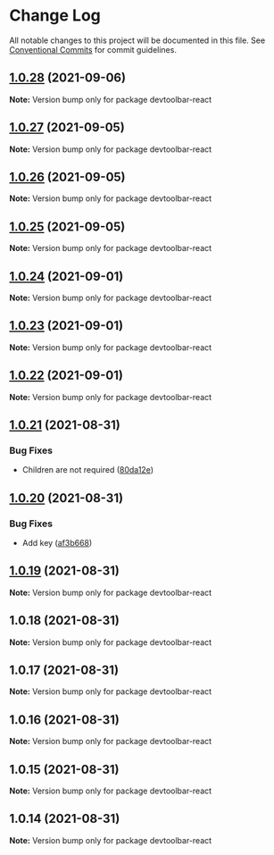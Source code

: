 # Change Log

All notable changes to this project will be documented in this file.
See [Conventional Commits](https://conventionalcommits.org) for commit guidelines.

## [1.0.28](https://github.com/JacobParis/devtoolbar/compare/devtoolbar-react@1.0.27...devtoolbar-react@1.0.28) (2021-09-06)

**Note:** Version bump only for package devtoolbar-react





## [1.0.27](https://github.com/JacobParis/devtoolbar/compare/devtoolbar-react@1.0.26...devtoolbar-react@1.0.27) (2021-09-05)

**Note:** Version bump only for package devtoolbar-react





## [1.0.26](https://github.com/JacobParis/devtoolbar/compare/devtoolbar-react@1.0.25...devtoolbar-react@1.0.26) (2021-09-05)

**Note:** Version bump only for package devtoolbar-react





## [1.0.25](https://github.com/JacobParis/devtoolbar/compare/devtoolbar-react@1.0.24...devtoolbar-react@1.0.25) (2021-09-05)

**Note:** Version bump only for package devtoolbar-react





## [1.0.24](https://github.com/JacobParis/devtoolbar/compare/devtoolbar-react@1.0.23...devtoolbar-react@1.0.24) (2021-09-01)

**Note:** Version bump only for package devtoolbar-react





## [1.0.23](https://github.com/JacobParis/devtoolbar/compare/devtoolbar-react@1.0.22...devtoolbar-react@1.0.23) (2021-09-01)

**Note:** Version bump only for package devtoolbar-react





## [1.0.22](https://github.com/JacobParis/devtoolbar/compare/devtoolbar-react@1.0.21...devtoolbar-react@1.0.22) (2021-09-01)

**Note:** Version bump only for package devtoolbar-react





## [1.0.21](https://github.com/JacobParis/devtoolbar/compare/devtoolbar-react@1.0.20...devtoolbar-react@1.0.21) (2021-08-31)


### Bug Fixes

* Children are not required ([80da12e](https://github.com/JacobParis/devtoolbar/commit/80da12ea872dc989965d37ae9a6fe85d3c0485d0))





## [1.0.20](https://github.com/JacobParis/devtoolbar/compare/devtoolbar-react@1.0.19...devtoolbar-react@1.0.20) (2021-08-31)


### Bug Fixes

* Add key ([af3b668](https://github.com/JacobParis/devtoolbar/commit/af3b6680b842caf12ca8d4511dcf6d742d8db84f))





## [1.0.19](https://github.com/JacobParis/devtoolbar/compare/devtoolbar-react@1.0.18...devtoolbar-react@1.0.19) (2021-08-31)

**Note:** Version bump only for package devtoolbar-react





## 1.0.18 (2021-08-31)

**Note:** Version bump only for package devtoolbar-react





## 1.0.17 (2021-08-31)

**Note:** Version bump only for package devtoolbar-react





## 1.0.16 (2021-08-31)

**Note:** Version bump only for package devtoolbar-react





## 1.0.15 (2021-08-31)

**Note:** Version bump only for package devtoolbar-react





## 1.0.14 (2021-08-31)

**Note:** Version bump only for package devtoolbar-react
